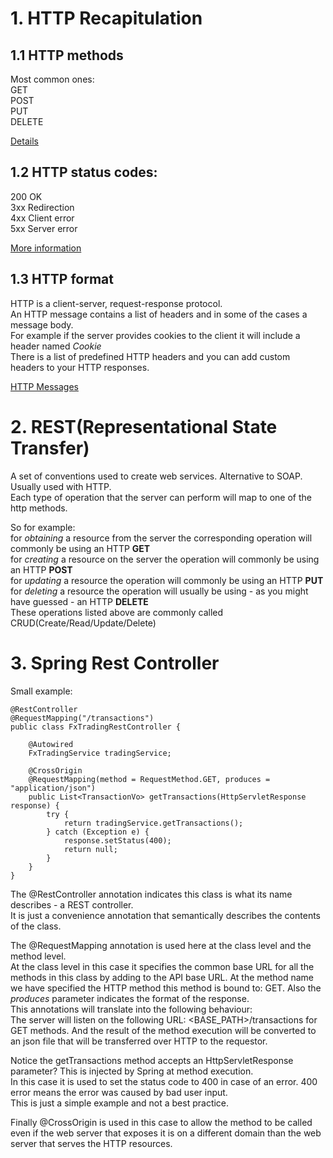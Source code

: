 # 1. HTTP Recapitulation

## 1.1 HTTP methods  

Most common ones:  
GET  
POST  
PUT  
DELETE   

<a href="https://developer.mozilla.org/en-US/docs/Web/HTTP/Methods">Details</a>  

## 1.2 HTTP status codes:  
200 OK   
3xx Redirection  
4xx Client error  
5xx Server error  

<a href="https://en.wikipedia.org/wiki/List_of_HTTP_status_codes">More information</a>  

## 1.3 HTTP format  

HTTP is a client-server, request-response protocol.  
An HTTP message contains a list of headers and in some of the cases a message body.  
For example if the server provides cookies to the client it will include a header named *Cookie*   
There is a list of predefined HTTP headers and you can add custom headers to your HTTP responses.   

<a href="https://developer.mozilla.org/en-US/docs/Web/HTTP/Messages">HTTP Messages</a>  

# 2. REST(Representational State Transfer)  
A set of conventions used to create web services. Alternative to SOAP.  
Usually used with HTTP.  
Each type of operation that the server can perform will map to one of the http methods.
  
So for example:  
   for *obtaining* a resource from the server the corresponding operation will commonly be using an HTTP **GET**  
   for *creating* a resource on the server the operation will commonly be using an HTTP **POST**  
   for *updating* a resource the operation will commonly be using an HTTP **PUT**  
   for *deleting* a resource the operation will usually be using - as you might have guessed - an HTTP **DELETE**  
These operations listed above are commonly called CRUD(Create/Read/Update/Delete)  

# 3. Spring Rest Controller 

Small example: 

```
@RestController
@RequestMapping("/transactions")
public class FxTradingRestController {

    @Autowired
    FxTradingService tradingService;

    @CrossOrigin
    @RequestMapping(method = RequestMethod.GET, produces = "application/json")
    public List<TransactionVo> getTransactions(HttpServletResponse response) {
        try {
            return tradingService.getTransactions();
        } catch (Exception e) {
            response.setStatus(400);
            return null;
        }
    }
}
```

The @RestController annotation indicates this class is what its name describes - a REST controller.  
It is just a convenience annotation that semantically describes the contents of the class.
  
The @RequestMapping annotation is used here at the class level and the method level.  
At the class level in this case it specifies the common base URL for all the methods in this class by adding to the API base URL.
At the method name we have specified the HTTP method this method is bound to: GET. Also the *produces* parameter indicates the format of the response.  
This annotations will translate into the following behaviour:  
The server will listen on the following URL: <BASE_PATH>/transactions for GET methods. And the result of the method execution will be converted to an json file that will be transferred over HTTP to the requestor.  

Notice the getTransactions method accepts an HttpServletResponse parameter? This is injected by Spring at method execution.  
In this case it is used to set the status code to 400 in case of an error. 400 error means the error was caused by bad user input.   
This is just a simple example and not a best practice.

Finally @CrossOrigin is used in this case to allow the method to be called even if the web server that exposes it is on a different domain than the web server that serves the HTTP resources.
